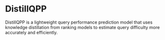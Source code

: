 # DistillQPP
DistillQPP is a lightweight query performance prediction model that uses knowledge distillation from ranking models to estimate query difficulty more accurately and efficiently.
